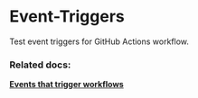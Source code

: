 # Event-Triggers
Test event triggers for GitHub Actions workflow.

### Related docs:
[**Events that trigger workflows**](https://docs.github.com/en/actions/reference/events-that-trigger-workflows)
